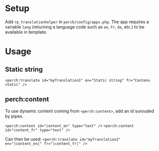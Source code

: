 # Setup
Add `rp_translationhelper` in `perch/config/apps.php`.
The app requires a variable `lang` (returning a language code such as `en`, `fr`, `de`, etc.) to be available in template.

# Usage
## Static string
`<perch:translate id="myTranslation1" en="Static string" fr="Contenu static" />`


## perch:content
To use dynamic content coming from `<perch:content>`, add an id surouded by pipes.

`<perch:content id="content_en" type="text" />`
`<perch:content id="content_fr" type="text" />`

Can then be used:
`<perch:translate id="myTranslation2" en="|content_en|" fr="|content_fr|" />`